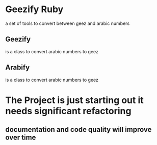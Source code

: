 # Geezify Ruby
a set of tools to convert between geez and arabic numbers
## Geezify
is a class to convert arabic numbers to geez
## Arabify
is a class to convert arabic numbers to geez


# The Project is just starting out it needs significant refactoring 
## documentation and code quality will improve over time
